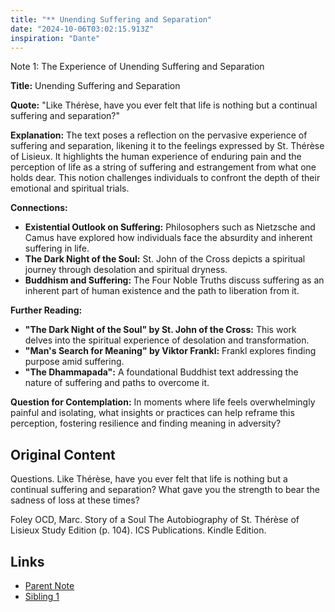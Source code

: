 ```yaml
---
title: "** Unending Suffering and Separation"
date: "2024-10-06T03:02:15.913Z"
inspiration: "Dante"
---
```


Note 1: The Experience of Unending Suffering and Separation

**Title:** Unending Suffering and Separation

**Quote:** "Like Thérèse, have you ever felt that life is nothing but a continual suffering and separation?"

**Explanation:** The text poses a reflection on the pervasive experience of suffering and separation, likening it to the feelings expressed by St. Thérèse of Lisieux. It highlights the human experience of enduring pain and the perception of life as a string of suffering and estrangement from what one holds dear. This notion challenges individuals to confront the depth of their emotional and spiritual trials.

**Connections:**
- **Existential Outlook on Suffering:** Philosophers such as Nietzsche and Camus have explored how individuals face the absurdity and inherent suffering in life.
- **The Dark Night of the Soul:** St. John of the Cross depicts a spiritual journey through desolation and spiritual dryness.
- **Buddhism and Suffering:** The Four Noble Truths discuss suffering as an inherent part of human existence and the path to liberation from it.

**Further Reading:**
- **"The Dark Night of the Soul" by St. John of the Cross:** This work delves into the spiritual experience of desolation and transformation.
- **"Man's Search for Meaning" by Viktor Frankl:** Frankl explores finding purpose amid suffering.
- **"The Dhammapada":** A foundational Buddhist text addressing the nature of suffering and paths to overcome it.

**Question for Contemplation:** In moments where life feels overwhelmingly painful and isolating, what insights or practices can help reframe this perception, fostering resilience and finding meaning in adversity?

## Original Content

Questions. Like Thérèse, have you ever felt that life is nothing but a continual suffering and separation? What gave you the strength to bear the sadness of loss at these times?

Foley OCD, Marc. Story of a Soul The Autobiography of St. Thérèse of Lisieux Study Edition (p. 104). ICS Publications. Kindle Edition. 

## Links

- [Parent Note](/parent-note.md)
- [Sibling 1](/zettel1.md)
